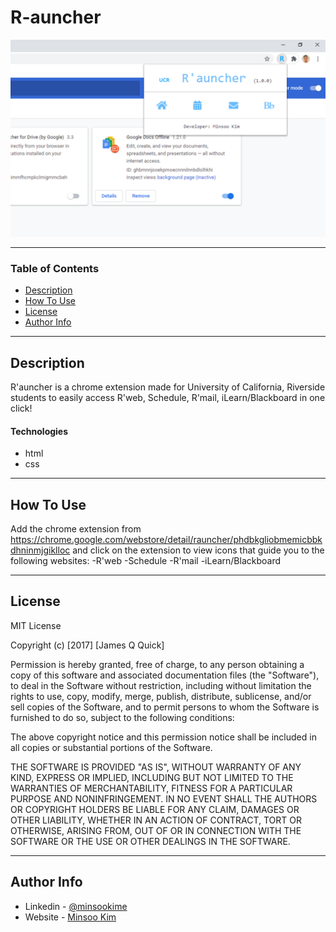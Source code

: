 # R-auncher

![Project Image](/proofChrome.png)

---

### Table of Contents

- [Description](#description)
- [How To Use](#how-to-use)
- [License](#license)
- [Author Info](#author-info)

---

## Description

R'auncher is a chrome extension made for University of California, Riverside
students to easily access R'web, Schedule, R'mail, iLearn/Blackboard in one click!

#### Technologies

- html
- css

---

## How To Use

Add the chrome extension from
https://chrome.google.com/webstore/detail/rauncher/phdbkgliobmemicbbkdhninmjgiklloc
and click on the extension to view icons that guide you to the following websites:
-R'web
-Schedule
-R'mail
-iLearn/Blackboard

---

## License

MIT License

Copyright (c) [2017] [James Q Quick]

Permission is hereby granted, free of charge, to any person obtaining a copy
of this software and associated documentation files (the "Software"), to deal
in the Software without restriction, including without limitation the rights
to use, copy, modify, merge, publish, distribute, sublicense, and/or sell
copies of the Software, and to permit persons to whom the Software is
furnished to do so, subject to the following conditions:

The above copyright notice and this permission notice shall be included in all
copies or substantial portions of the Software.

THE SOFTWARE IS PROVIDED "AS IS", WITHOUT WARRANTY OF ANY KIND, EXPRESS OR
IMPLIED, INCLUDING BUT NOT LIMITED TO THE WARRANTIES OF MERCHANTABILITY,
FITNESS FOR A PARTICULAR PURPOSE AND NONINFRINGEMENT. IN NO EVENT SHALL THE
AUTHORS OR COPYRIGHT HOLDERS BE LIABLE FOR ANY CLAIM, DAMAGES OR OTHER
LIABILITY, WHETHER IN AN ACTION OF CONTRACT, TORT OR OTHERWISE, ARISING FROM,
OUT OF OR IN CONNECTION WITH THE SOFTWARE OR THE USE OR OTHER DEALINGS IN THE
SOFTWARE.

---

## Author Info

- Linkedin - [@minsookime](https://www.linkedin.com/in/minsookime/)
- Website - [Minsoo Kim](minsooerickim.github.io)

